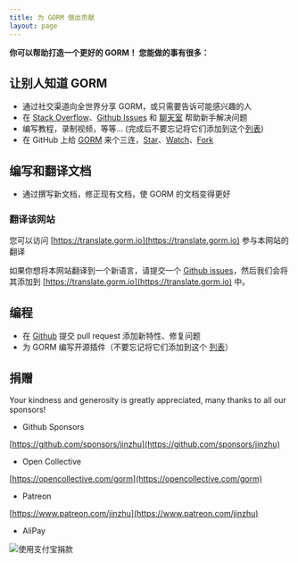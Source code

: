 ```yaml
---
title: 为 GORM 做出贡献
layout: page
---
```


**你可以帮助打造一个更好的 GORM！ 您能做的事有很多：**

## 让别人知道 GORM

* 通过社交渠道向全世界分享 GORM，或只需要告诉可能感兴趣的人
* 在 [Stack Overflow](https://stackoverflow.com/questions/tagged/go-gorm)、[Github Issues](https://github.com/go-gorm/gorm/issues) 和 [聊天室](/community.html#Chat) 帮助新手解决问题
* 编写教程，录制视频，等等... (完成后不要忘记将它们添加到这个[列表](/community.html))
* 在 GitHub 上给 [GORM](https://github.com/go-gorm/gorm) 来个三连，[Star](https://github.com/go-gorm/gorm/stargazers)、[Watch](https://github.com/go-gorm/gorm/watchers)、[Fork](https://github.com/go-gorm/gorm/network/members)

## 编写和翻译文档

* 通过撰写新文档，修正现有文档，使 GORM 的文档变得更好

### 翻译该网站

您可以访问 [https://translate.gorm.io](https://translate.gorm.io) 参与本网站的翻译

如果你想将本网站翻译到一个新语言，请提交一个 [Github issues](https://github.com/go-gorm/gorm.io/issues)，然后我们会将其添加到 [https://translate.gorm.io](https://translate.gorm.io) 中。

## 编程

* 在 [Github](https://github.com/go-gorm/gorm) 提交 pull request 添加新特性、修复问题
* 为 GORM 编写开源插件（不要忘记将它们添加到这个 [列表](/community.html#Open-Sources)）

## 捐赠

Your kindness and generosity is greatly appreciated, many thanks to all our sponsors!

* Github Sponsors

[https://github.com/sponsors/jinzhu](https://github.com/sponsors/jinzhu)

* Open Collective

[https://opencollective.com/gorm](https://opencollective.com/gorm)

* Patreon

[https://www.patreon.com/jinzhu](https://www.patreon.com/jinzhu)

* AliPay

![使用支付宝捐款](/sponsors-imgs/alipay.png "使用支付宝捐款")

<br>
